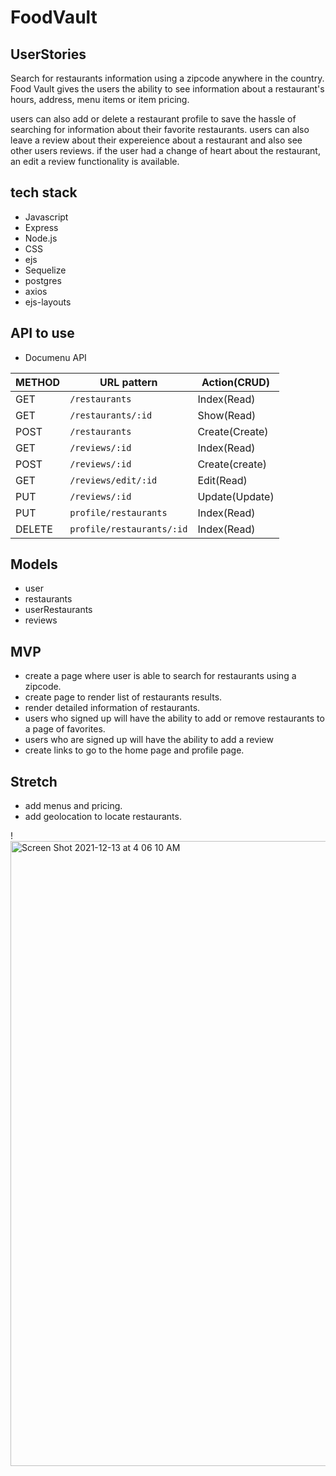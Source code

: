 
# FoodVault

## UserStories

Search for restaurants information using  a zipcode anywhere in the country. Food Vault gives the users the ability to see information about a restaurant's hours, address, menu items or item pricing.

users can also add or delete a restaurant  profile to save the hassle of searching for information about their favorite restaurants. users can also leave a review about their expereience about  a restaurant and also see other users reviews. if the user had a change of heart about the restaurant, an edit a review functionality is available.

## tech stack
+ Javascript
+ Express
+ Node.js
+ CSS
+ ejs
+ Sequelize
+ postgres
+ axios
+ ejs-layouts

## API to use
+ Documenu API

|METHOD| URL pattern | Action(CRUD) | 
| -----| ----------- | ------ | 
| GET | `/restaurants`| Index(Read)     |              
| GET | `/restaurants/:id`|Show(Read)              |
| POST |`/restaurants` |Create(Create)        |              
| GET  |`/reviews/:id`|Index(Read)       |              
| POST  |`/reviews/:id`|Create(create)       |              
| GET  |`/reviews/edit/:id`|Edit(Read)       |           
| PUT  |`/reviews/:id`|Update(Update)       |             
| PUT  | `profile/restaurants`| Index(Read)      |              
| DELETE  | `profile/restaurants/:id`| Index(Read) |              



## Models
+ user 
+ restaurants
+ userRestaurants
+ reviews


## MVP

+ create a page where  user is able to search for restaurants using a zipcode.
+ create page to render list of restaurants results.
+ render detailed information of restaurants.
+ users who signed up will have the ability to add or remove restaurants to a page of favorites.
+ users who are signed up will have the ability to add a review
+ create links to go  to the  home page and profile page.

## Stretch
+ add menus and pricing.
+ add geolocation to locate restaurants.

!<img width="1000" alt="Screen Shot 2021-12-13 at 4 06 10 AM" src="https://user-images.githubusercontent.com/22379194/145783206-e6cf058c-0c98-4cab-b8e5-1c0129b98d67.png">



